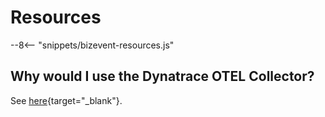 # Resources

--8<-- "snippets/bizevent-resources.js"

## Why would I use the Dynatrace OTEL Collector?

See [here](https://docs.dynatrace.com/docs/extend-dynatrace/opentelemetry/collector#dt-collector-dist){target="_blank"}.